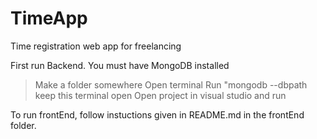 # TimeApp
Time registration web app for freelancing

First run Backend. 
You must have MongoDB installed

> Make a folder somewhere
> Open terminal
> Run "mongodb --dbpath <path-to-folder-created-in-step-1>
> keep this terminal open
> Open project in visual studio and run

To run frontEnd, follow instuctions given in README.md in the frontEnd folder.

